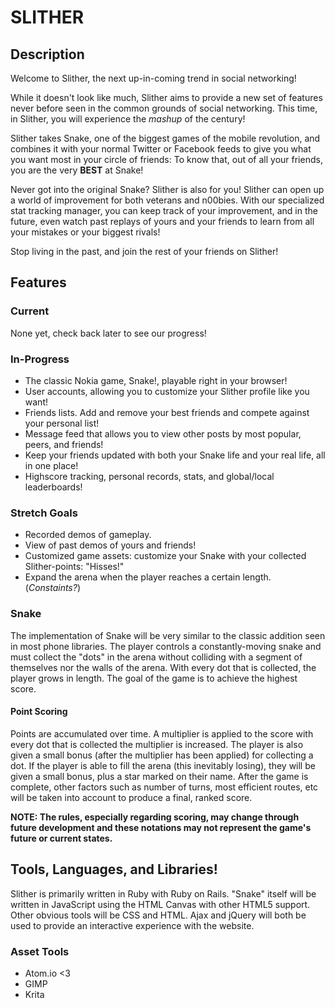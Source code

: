 # SLITHER
## Description
Welcome to Slither, the next up-in-coming trend in social networking!

While it doesn't look like much, Slither aims to provide a new set of features
never before seen in the common grounds of social networking. This time, in Slither,
you will experience the _mashup_ of the century!

Slither takes Snake, one of the biggest games of the mobile revolution, and combines
it with your normal Twitter or Facebook feeds to give you what you want most in
your circle of friends: To know that, out of all your friends, you are the very
**BEST** at Snake!

Never got into the original Snake? Slither is also for you! Slither can open up
a world of improvement for both veterans and n00bies. With our specialized stat
tracking manager, you can keep track of your improvement, and in the future,
even watch past replays of yours and your friends to learn from all your mistakes
or your biggest rivals!

Stop living in the past, and join the rest of your friends on Slither!

## Features
### Current

None yet, check back later to see our progress!

### In-Progress
 - The classic Nokia game, Snake!, playable right in your browser!
 - User accounts, allowing you to customize your Slither profile like you want!
 - Friends lists. Add and remove your best friends and compete against your personal list!
 - Message feed that allows you to view other posts by most popular, peers, and friends!
 - Keep your friends updated with both your Snake life and your real life, all in one place!
 - Highscore tracking, personal records, stats, and global/local leaderboards!

### Stretch Goals
 - Recorded demos of gameplay.
 - View of past demos of yours and friends!
 - Customized game assets: customize your Snake with your collected Slither-points: "Hisses!"
 - Expand the arena when the player reaches a certain length. (_Constaints?_)

### Snake
The implementation of Snake will be very similar to the classic addition seen in
most phone libraries. The player controls a constantly-moving snake and must collect
the "dots" in the arena without colliding with a segment of themselves nor the walls
of the arena. With every dot that is collected, the player grows in length.
The goal of the game is to achieve the highest score.

#### Point Scoring
Points are accumulated over time. A multiplier is applied to the score with every
dot that is collected the multiplier is increased. The player is also given a small
bonus (after the multiplier has been applied) for collecting a dot. If the player
is able to fill the arena (this inevitably losing), they will be given a small bonus,
plus a star marked on their name. After the game is complete, other factors such as
number of turns, most efficient routes, etc will be taken into account to produce
a final, ranked score.

**NOTE: The rules, especially regarding scoring, may change through future development
and these notations may not represent the game's future or current states.**

## Tools, Languages, and Libraries!
Slither is primarily written in Ruby with Ruby on Rails. "Snake" itself will be
written in JavaScript using the HTML Canvas with other HTML5 support. Other obvious
tools will be CSS and HTML. Ajax and jQuery will both be used to provide an interactive
experience with the website.

### Asset Tools
 - Atom.io <3
 - GIMP
 - Krita
